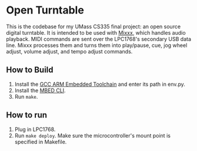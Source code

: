 # Open Turntable
This is the codebase for my UMass CS335 final project: an open source digital turntable. It is intended to be used with [Mixxx](https://mixxx.org/), which handles audio playback. MIDI commands are sent over the LPC1768's secondary USB data line. Mixxx processes them and turns them into play/pause, cue, jog wheel adjust, volume adjust, and tempo adjust commands.


## How to Build
1. Install the [GCC ARM Embedded Toolchain](https://developer.arm.com/tools-and-software/open-source-software/developer-tools/gnu-toolchain/gnu-rm/downloads) and enter its path in env.py.
2. Install the [MBED CLI](https://os.mbed.com/docs/mbed-os/v5.15/tools/manual-installation.html).
3. Run `make`.

## How to run
1. Plug in LPC1768.
2. Run `make deploy`. Make sure the microcontroller's mount point is specified in Makefile.
